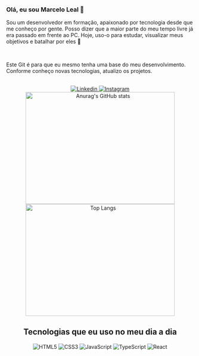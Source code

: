 <div align="center">
  <img alt="" src="https://www.alura.com.br/artigos/assets/como-criar-um-readme-para-seu-perfil-github/como-criar-um-readme-para-seu-perfil-github.jpg" />
</div>

<h3 >Olá, eu sou Marcelo Leal 👋</h3>

<p >Sou um desenvolvedor em formação, apaixonado por tecnologia desde que me conheço por gente. Posso dizer que a maior parte do meu tempo livre já era passado em frente ao PC. Hoje, uso-o para estudar, visualizar meus objetivos e batalhar por eles 🤖</p>

<br/>

<p >Este Git é para que eu mesmo tenha uma base do meu desenvolvimento. Conforme conheço novas tecnologias, atualizo os projetos.</p>

<br/>

<div align="center">
  <a href="https://www.linkedin.com/in/dev-marcelo-leal/">
    <img src="https://img.shields.io/badge/LinkedIn-0077B5?style=for-the-badge&logo=linkedin&logoColor=white" alt="Linkedin" />
  </a>
  <a href="https://www.instagram.com/marcelo0.0/?next=%2F&hl=en">
    <img src="https://img.shields.io/badge/Instagram-E4405F?style=for-the-badge&logo=instagram&logoColor=white" alt="Instagram" />
  </a>
</div>

<div align="center">
  <img src="https://github-readme-stats.vercel.app/api?username=Ellucidator&show_icons=true&theme=transparent" alt="Anurag's GitHub stats" width="400" height="300">
  <img src="https://github-readme-stats.vercel.app/api/top-langs/?username=Ellucidator&layout=compact" alt="Top Langs" width="400" height="300">
</div>

<h2 align="center">Tecnologias que eu uso no meu dia a dia</h2>

<div align="center">
  <img align="center" alt="HTML5" src="https://img.shields.io/badge/HTML5-E34F26?style=for-the-badge&logo=html5&logoColor=white" />
  <img align="center" alt="CSS3" src="https://img.shields.io/badge/CSS3-1572B6?style=for-the-badge&logo=css3&logoColor=white" />
  <img align="center" alt="JavaScript" src="https://img.shields.io/badge/JavaScript-F7DF1E?style=for-the-badge&logo=javascript&logoColor=black" />
  <img align="center" alt="TypeScript" src="https://img.shields.io/badge/TypeScript-007ACC?style=for-the-badge&logo=typescript&logoColor=white" />
  <img align="center" alt="React" src="https://img.shields.io/badge/React-20232A?style=for-the-badge&logo=react&logoColor=61DAFB" />
</div>

